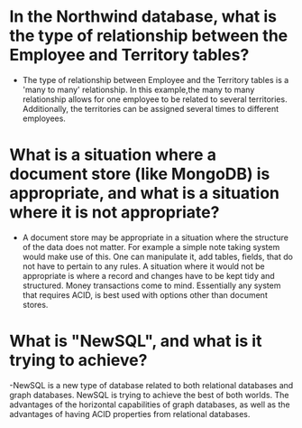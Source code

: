 # In the Northwind database, what is the type of relationship between the Employee and Territory tables?

- The type of relationship between Employee and the Territory tables is a 'many to many' relationship. In this example,the many to many relationship allows for one employee to be related to several territories. Additionally, the territories can be assigned several times to different employees.

# What is a situation where a document store (like MongoDB) is appropriate, and what is a situation where it is not appropriate?

- A document store may be appropriate in a situation where the structure of the data does not matter.  For example a simple note taking system would make use of this.  One can manipulate it, add tables, fields, that do not have to pertain to any rules.  A situation where it would not be appropriate is where a record and changes have to be kept tidy and structured.  Money transactions come to mind.  Essentially any system that requires ACID, is best used with options other than document stores.

# What is "NewSQL", and what is it trying to achieve?
-NewSQL is a new type of database related to both relational databases and graph databases.  NewSQL is trying to achieve the best of both worlds.  The advantages of the horizontal capabilities of graph databases, as well as the advantages of having ACID properties from relational databases.